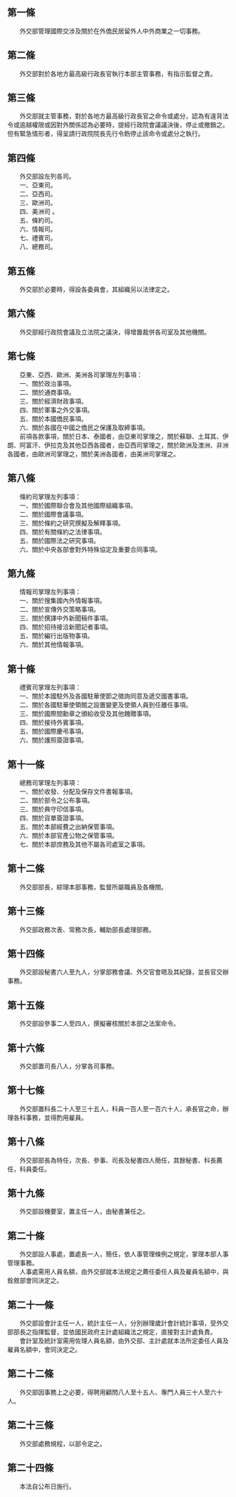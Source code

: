第一條 
-------
　　外交部管理國際交涉及關於在外僑民居留外人中外商業之一切事務。  


第二條 
-------
　　外交部對於各地方最高級行政長官執行本部主管事務，有指示監督之責。  


第三條 
-------
　　外交部就主管事務，對於各地方最高級行政長官之命令或處分，認為有違背法令或逾越權限或因對外關係認為必要時，提經行政院會議議決後，停止或撤銷之。但有緊急情形者，得呈請行政院院長先行令飭停止該命令或處分之執行。  


第四條 
-------
　　外交部設左列各司。  
　　一、亞東司。  
　　二、亞西司。  
　　三、歐洲司。  
　　四、美洲司 。  
　　五、條約司。  
　　六、情報司。  
　　七、禮賓司。  
　　八、總務司。  


第五條 
-------
　　外交部於必要時，得設各委員會，其組織另以法律定之。  


第六條 
-------
　　外交部經行政院會議及立法院之議決，得增置裁併各司室及其他機關。  


第七條 
-------
　　亞東、亞西、歐洲、美洲各司掌理左列事項：  
　　一、關於政治事項。  
　　二、關於通商事項。  
　　三、關於經濟財政事項。  
　　四、關於軍事之外交事項。  
　　五、關於本國僑民事項。  
　　六、關於各國在中國之僑民之保護及取締事項。  
　　前項各款事項，關於日本、泰國者，由亞東司掌理之，關於蘇聯、土耳其、伊朗、阿富汗、伊拉克及其他亞西各國者，由亞西司掌理之，關於歐洲及澳洲、非洲各國者，由歐洲司掌理之，關於美洲各國者，由美洲司掌理之。  


第八條 
-------
　　條約司掌理左列事項：  
　　一、關於國際聯合會及其他國際組織事項。  
　　二、關於國際會議事項。  
　　三、關於條約之研究撰擬及解釋事項。  
　　四、關於有關條約之法律事項。  
　　五、關於國際法之研究事項。  
　　六、關於中央各部會對外特殊協定及重要合同事項。  


第九條 
-------
　　情報司掌理左列事項：  
　　一、關於搜集國內外情報事項。  
　　二、關於宣傳外交策略事項。  
　　三、關於撰譯中外新聞稿件事項。  
　　四、關於招待接洽新聞記者事項。  
　　五、關於編行出版物事項。  
　　六、關於其他情報事項。  


第十條 
-------
　　禮賓司掌理左列事項：  
　　一、關於本國駐外及各國駐華使節之徵詢同意及遞交國書事項。  
　　二、關於各國駐華使領館之設置變更及使領人員到任離任事項。  
　　三、關於國際間勳章之頒給收受及其他餽贈事項。  
　　四、關於接待外賓事項。  
　　五、關於國際慶弔事項。  
　　六、關於護照簽證事項。  


第十一條 
---------
　　總務司掌理左列事項：  
　　一、關於收發、分配及保存文件書報事項。  
　　二、關於部令之公布事項。  
　　三、關於典守印信事項。  
　　四、關於貨單簽證事項。  
　　五、關於本部經費之出納保管事項。  
　　六、關於本部官產公物之保管事項。  
　　七、關於本部庶務及其他不屬各司處室之事項。  


第十二條 
---------
　　外交部部長，綜理本部事務，監督所屬職員及各機關。  


第十三條 
---------
　　外交部政務次表、常務次長，輔助部長處理部務。  


第十四條 
---------
　　外交部設秘書六人至九人，分掌部務會議、外交官會晤及其紀錄，並長官交辦事務。  


第十五條 
---------
　　外交部設參事二人至四人，撰擬審核關於本部之法案命令。  


第十六條 
---------
　　外交部置司長八人，分掌各司事務。  


第十七條 
---------
　　外交部置科長二十人至三十五人，科員一百人至一百六十人，承長官之命，辦理各科事務，並得酌用雇員。  


第十八條 
---------
　　外交部部長為特任，次長、參事、司長及秘書四人簡任，其餘秘書、科長薦任，科員委任。  


第十九條 
---------
　　外交部設機要室，置主任一人，由秘書兼任之。  


第二十條 
---------
　　外交部設人事處，置處長一人，簡任，依人事管理條例之規定，掌理本部人事管理事務。  
　　人事處需用人員名額，由外交部就本法規定之薦任委任人員及雇員名額中，與銓敘部會同決定之。  


第二十一條 
-----------
　　外交部設會計主任一人，統計主任一人，分別辦理歲計會計統計事項，受外交部部長之指揮監督，並依國民政府主計處組織法之規定，直接對主計處負責。  
　　會計室及統計室需用佐理人員名額，由外交部、主計處就本法所定委任人員及雇員名額中，會同決定之。  


第二十二條 
-----------
　　外交部因事務上之必要，得聘用顧問八人至十五人、專門人員三十人至六十人。  


第二十三條 
-----------
　　外交部處務規程，以部令定之。  


第二十四條 
-----------
　　本法自公布日施行。